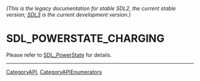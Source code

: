 ###### (This is the legacy documentation for stable SDL2, the current stable version; [SDL3](https://wiki.libsdl.org/SDL3/) is the current development version.)
# SDL_POWERSTATE_CHARGING

Please refer to [SDL_PowerState](SDL_PowerState) for details.

----
[CategoryAPI](CategoryAPI), [CategoryAPIEnumerators](CategoryAPIEnumerators)

